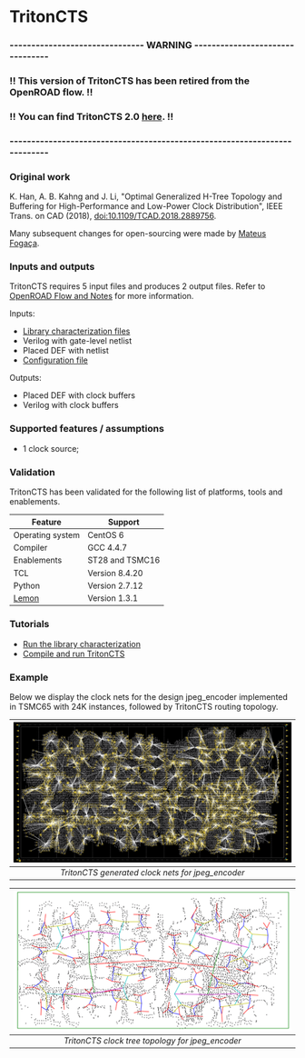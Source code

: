 # TritonCTS 

### ------------------------------- WARNING --------------------------------
### :bangbang: This version of TritonCTS has been retired from the OpenROAD flow. :bangbang: 

### :bangbang: You can find TritonCTS 2.0 [here](https://github.com/The-OpenROAD-Project/OpenROAD/tree/master/src/TritonCTS). :bangbang:
### --------------------------------------------------------------------------

### Original work
K. Han, A. B. Kahng and J. Li, "Optimal Generalized H-Tree Topology and Buffering for High-Performance and Low-Power Clock Distribution", IEEE Trans. on CAD (2018), [doi:10.1109/TCAD.2018.2889756](https://doi.org/10.1109/TCAD.2018.2889756).

Many subsequent changes for open-sourcing were made by [Mateus Fogaça](https://github.com/mpfogaca).

### Inputs and outputs
TritonCTS requires 5 input files and produces 2 output files. Refer to [OpenROAD Flow and Notes](https://theopenroadproject.org/wp-content/uploads/2018/12/OpenROAD_Flow_and_Notes_Nov2018-v1p0-1.pdf) for more information.

Inputs:
- [Library characterization files](doc/Technology_characterization.md)
- Verilog with gate-level netlist
- Placed DEF with netlist
- [Configuration file](doc/Run_TritonCTS.md#example-of-a-config-file)

Outputs:
- Placed DEF with clock buffers
- Verilog with clock buffers

### Supported features / assumptions
- 1 clock source;

### Validation
TritonCTS has been validated for the following list of platforms, tools and enablements.

| Feature | Support |
|---|---|
| Operating system | CentOS 6 |
| Compiler  | GCC 4.4.7 |
| Enablements | ST28 and TSMC16 |
| TCL | Version 8.4.20 |
| Python | Version 2.7.12 |
| [Lemon](https://lemon.cs.elte.hu/trac/lemon) | Version 1.3.1 |

### Tutorials
- [Run the library characterization](doc/Technology_characterization.md)
- [Compile and run TritonCTS](doc/Run_TritonCTS.md)

### Example
Below we display the clock nets for the design jpeg_encoder implemented in TSMC65 with 24K instances, followed by TritonCTS routing topology.

| <img src="doc/jpeg-tsmc-65.png" width=550px> |
|:--:|
| *TritonCTS generated clock nets for jpeg_encoder* |

| <img src="doc/topology-jpeg-65.png" width=550px> |
|:--:| 
| *TritonCTS clock tree topology for jpeg_encoder* |


